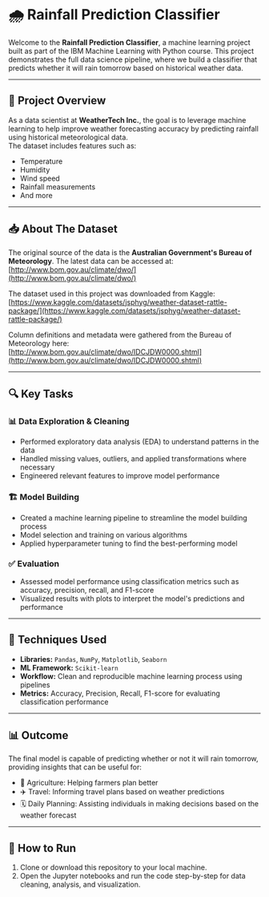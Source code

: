 # 🌧️ Rainfall Prediction Classifier

Welcome to the **Rainfall Prediction Classifier**, a machine learning project built as part of the IBM Machine Learning with Python course. This project demonstrates the full data science pipeline, where we build a classifier that predicts whether it will rain tomorrow based on historical weather data.

---

## 🚀 Project Overview

As a data scientist at **WeatherTech Inc.**, the goal is to leverage machine learning to help improve weather forecasting accuracy by predicting rainfall using historical meteorological data.  
The dataset includes features such as:

- Temperature  
- Humidity  
- Wind speed  
- Rainfall measurements  
- And more

---

## 📥 About The Dataset

The original source of the data is the **Australian Government's Bureau of Meteorology**. The latest data can be accessed at:  
[http://www.bom.gov.au/climate/dwo/](http://www.bom.gov.au/climate/dwo/)

The dataset used in this project was downloaded from Kaggle:  
[https://www.kaggle.com/datasets/jsphyg/weather-dataset-rattle-package/](https://www.kaggle.com/datasets/jsphyg/weather-dataset-rattle-package/)

Column definitions and metadata were gathered from the Bureau of Meteorology here:  
[http://www.bom.gov.au/climate/dwo/IDCJDW0000.shtml](http://www.bom.gov.au/climate/dwo/IDCJDW0000.shtml)

---

## 🔍 Key Tasks

### 📊 Data Exploration & Cleaning
- Performed exploratory data analysis (EDA) to understand patterns in the data
- Handled missing values, outliers, and applied transformations where necessary
- Engineered relevant features to improve model performance

### 🏗️ Model Building
- Created a machine learning pipeline to streamline the model building process
- Model selection and training on various algorithms
- Applied hyperparameter tuning to find the best-performing model

### ✅ Evaluation
- Assessed model performance using classification metrics such as accuracy, precision, recall, and F1-score
- Visualized results with plots to interpret the model's predictions and performance

---

## 🧠 Techniques Used

- **Libraries:** `Pandas`, `NumPy`, `Matplotlib`, `Seaborn`  
- **ML Framework:** `Scikit-learn`  
- **Workflow:** Clean and reproducible machine learning process using pipelines
- **Metrics:** Accuracy, Precision, Recall, F1-score for evaluating classification performance

---

## 📊 Outcome

The final model is capable of predicting whether or not it will rain tomorrow, providing insights that can be useful for:

- 🌾 Agriculture: Helping farmers plan better
- ✈️ Travel: Informing travel plans based on weather predictions
- 🗓️ Daily Planning: Assisting individuals in making decisions based on the weather forecast

---

## 🚀 How to Run

1. Clone or download this repository to your local machine.
2. Open the Jupyter notebooks and run the code step-by-step for data cleaning, analysis, and visualization.
